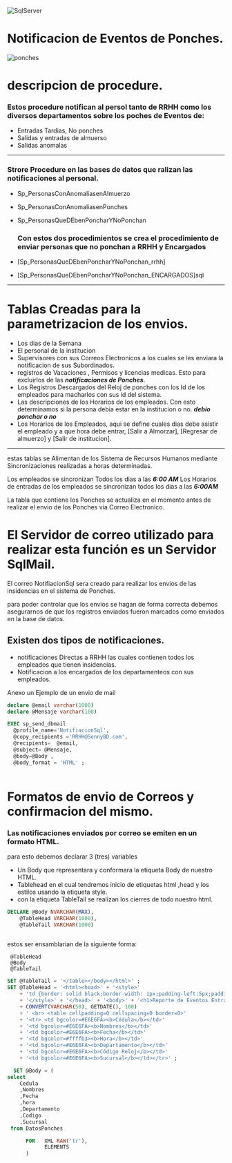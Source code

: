 

![SqlServer](https://cdn.freebiesupply.com/logos/thumbs/2x/microsoft-sql-server-logo.png)

# Notificacion de Eventos de Ponches.

![ponches](https://ponchar.com/wp-content/uploads/2012/09/ponchador-para-el-control-de-asistencia.jpg)

# descripcion de procedure.
### Estos procedure notifican al persol tanto de RRHH como los diversos departamentos sobre los poches de Eventos de:
- Entradas Tardias, No ponches 
-  Salidas y entradas de almuerso 
-  Salidas anomalas
-----
### Strore Procedure en las bases de datos que ralizan las notificaciones al personal.





- Sp_PersonasConAnomaliasenAlmuerzo
- Sp_PersonasConAnomaliasenPonches
- Sp_PersonasQueDEbenPoncharYNoPonchan


  ### Con estos dos procedimientos se crea el procedimiento de enviar personas que no ponchan a RRHH y Encargados 
 - [Sp_PersonasQueDEbenPoncharYNoPonchan_rrhh]
 - [Sp_PersonasQueDEbenPoncharYNoPonchan_ENCARGADOS]sql

--------

# Tablas Creadas para la parametrizacion de los envios.

- Los dias de la Semana
- El personal de la institucion
- Supervisores con sus Correos Electronicos a los cuales se les enviara la notificacion de sus Subordinados.
- registros de Vacaciones , Permisos y licencias medicas. Esto para excluirlos de las ***notificaciones de Ponches.***
-  Los Registros Descargados del Reloj de ponches con los Id de los empleados para macharlos con sus id del sistema. 
 - Las descripciones de los Horarios de los empleados. Con esto determinamos si la persona debia estar en la institucion o no. ***debio ponchar o no***
- Los Horarios de los Empleados, aqui se define cuales dias debe asistir el empleado y a que hora debe entrar, [Salir a Almorzar], [Regresar de almuerzo] y [Salir de institucion].

-----------
estas tablas se Alimentan de los Sistema de Recursos Humanos mediante Sincronizaciones realizadas a horas determinadas.

Los empleados se sincronizan Todos los dias a las ***6:00 AM*** 
Los Horarios de entradas de los empleados se sincronizan todos los dias a las ***6:00AM***


La tabla que contiene los Ponches se actualiza en el momento antes de realizar el envio de los Ponches via Correo Electronico.

# El Servidor de correo utilizado para realizar esta función es un Servidor SqlMail.

El correo NotifiacionSql sera creado para realizar los envios de las insidencias en el sistema de Ponches.

para poder controlar que los envios se hagan de forma correcta debemos asegurarnos de que los registros enviados fueron marcados como enviados en la base de datos.

## Existen dos tipos de notificaciones.
    
- notificaciones Directas a RRHH las cuales contienen todos los empleados que tienen insidencias.
-  Notificacion a los encargados de los departamenteos con sus empleados.

Anexo un Ejemplo de un envio de mail 

~~~Sql
declare @email varchar(1000) 
declare @Mensaje varchar(100)

EXEC sp_send_dbmail   
  @profile_name='NotifiacionSql',  
  @copy_recipients ='RRHH@SonnyBD.com',  
  @recipients=  @email,    
  @subject= @Mensaje,  
  @body=@Body ,  
  @body_format = 'HTML' ;  
  
~~~

# Formatos de envio de Correos y confirmacion del mismo.
  ###  Las notificaciones enviados por correo se emiten en un formato HTML.
  
  para esto debemos declarar 3 (tres)  variables

- Un Body que representara y conformara la etiqueta Body de nuestro HTML.
- Tablehead en el cual tendremos inicio de etiquetas html ,head y los estilos usando la etiqueta style.
- con la etiqueta TableTail se realizan los cierres de todo nuestro html.

~~~sql
DECLARE @Body NVARCHAR(MAX),  
    @TableHead VARCHAR(1000),  
    @TableTail VARCHAR(1000)  
 
~~~

estos ser ensamblarian de la siguiente forma:

     @TableHead
     @Body
     @TableTail





~~~sql
SET @TableTail = '</table></body></html>' ;  
SET @TableHead = '<html><head>' + '<style>'  
    + 'td {border: solid black;border-width: 1px;padding-left:5px;padding-right:5px;padding-top:1px;padding-bottom:1px;font: 11px arial} '  
    + '</style>' + '</head>' + '<body>' + '<h1>Reporte de Eventos Entrada Tardias : ' + @fecha +'  </h1> '  
    + CONVERT(VARCHAR(50), GETDATE(), 100)   
    + ' <br> <table cellpadding=0 cellspacing=0 border=0>'   
    + '<tr> <td bgcolor=#E6E6FA><b>Cédula</b></td>'  
    + '<td bgcolor=#E6E6FA><b>Nombres</b></td>'  
    + '<td bgcolor=#E6E6FA><b>Fecha</b></td>'  
    + '<td bgcolor=#ffffb3><b>Hora</b></td>'  
    + '<td bgcolor=#E6E6FA><b>Departamento</b></td>'  
    + '<td bgcolor=#E6E6FA><b>Código Reloj</b></td>'  
    + '<td bgcolor=#E6E6FA><b>Sucursal</b></td></tr>' ;  
~~~


~~~sql
  SET @Body = (  
select   
    Cedula
    ,Nombres
    ,Fecha
    ,hora
    ,Departamento
    ,Codigo
    ,Sucursal
 from DatosPonches

      FOR   XML RAW('tr'),  
            ELEMENTS  
      )  
~~~



